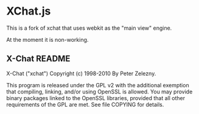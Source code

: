 XChat.js
=======================================

This is a fork of xchat that uses webkit as the "main view" engine.

At the moment it is non-working.





X-Chat README
-----
 X-Chat ("xchat") Copyright (c) 1998-2010 By Peter Zelezny.

 This program is released under the GPL v2 with the additional exemption
 that compiling, linking, and/or using OpenSSL is allowed. You may
 provide binary packages linked to the OpenSSL libraries, provided that
 all other requirements of the GPL are met. 
 See file COPYING for details.
